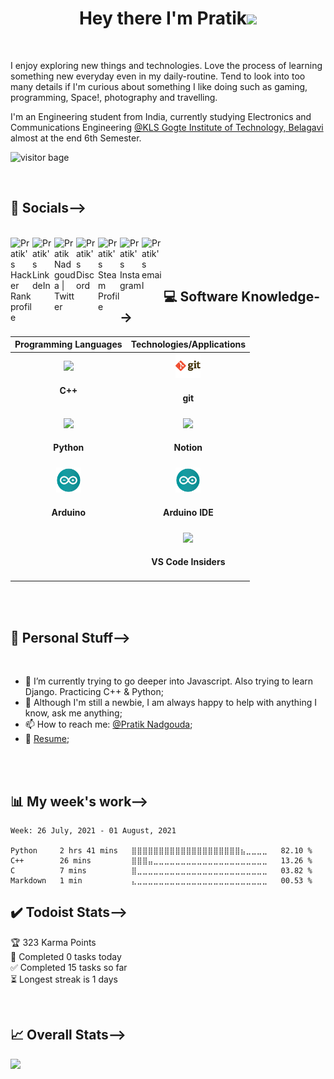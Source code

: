 <h1 align="center"> Hey there I'm Pratik<img src="https://media.giphy.com/media/hvRJCLFzcasrR4ia7z/giphy.gif" width="35px"> </h1>
<br />

I enjoy exploring new things and technologies. Love the process of learning something new everyday even in my daily-routine. Tend to look into too many details if I'm curious about something I like doing such as gaming, programming, Space!, photography and travelling.

I'm an Engineering student from India, currently studying Electronics and Communications Engineering [@KLS Gogte Institute of Technology, Belagavi](https://git.edu/) almost at the end 6th Semester.

![visitor bage](https://visitor-badge.glitch.me/badge?page_id=carbonautics.PratikNadgouda)

<br />

<h2> <b> 🙋 Socials--> </b></h2>

<br/>

<a href="https://www.hackerrank.com/carbonautics/">
  <img align="left" alt="Pratik's Hacker Rank profile" width="35px" src="https://cdn.jsdelivr.net/npm/simple-icons@v3/icons/hackerrank.svg" />
</a>
<a href="https://www.linkedin.com/in/pratiknadgouda/">
  <img align="left" alt="Pratik's LinkdeIn" width="35px" src="https://raw.githubusercontent.com/gauravghongde/social-icons/master/SVG/Color/LinkedIN.svg" />
</a>
<a href="https://twitter.com/Carbonautix">
  <img align="left" alt="Pratik Nadgouda | Twitter" width="35px" src="https://raw.githubusercontent.com/gauravghongde/social-icons/master/SVG/Color/Twitter.svg" />
</a>
<a href="https://discord.gg/x9PuXu5">
  <img align="left" alt="Pratik's Discord" width="35px" src="https://raw.githubusercontent.com/gauravghongde/social-icons/master/SVG/Color/Discord.svg" />
</a>
<a href="https://steamcommunity.com/id/carbonautics/">
  <img align="left" alt="Pratik's Steam Profile" width="35px" src="https://raw.githubusercontent.com/gauravghongde/social-icons/master/SVG/Color/Steam.svg" />
</a>
<a href="https://www.instagram.com/carbonautix/">
  <img align="left" alt="Pratik's Instagram" width="35px" src="https://raw.githubusercontent.com/gauravghongde/social-icons/master/SVG/Color/Instagram.svg" />
</a>
<a href="mailto:carbonautics@gmail.com">
  <img align="left" alt="Pratik's email" width="35px" src="https://raw.githubusercontent.com/gauravghongde/social-icons/master/SVG/Color/Gmail.svg" />
</a>

<br/>
<br/>
<br/>


<h2> <b> 💻 Software Knowledge--> </b></h2>


|Programming Languages | Technologies/Applications |
| :------------------: | :-----------------------: |
| <a><img height="55" src="https://raw.githubusercontent.com/yurijserrano/Github-Profile-Readme-Logos/master/programming%20languages/c%2B%2B.svg"></a> <h4>C++</h4> | <a><img height="40" src="https://raw.githubusercontent.com/github/explore/80688e429a7d4ef2fca1e82350fe8e3517d3494d/topics/git/git.png"></a><h4>git</h4> |
| <img height="45" src=https://raw.githubusercontent.com/yurijserrano/Github-Profile-Readme-Logos/master/programming%20languages/python.svg><h4>Python</h4> | <img height="45" src="https://raw.githubusercontent.com/gauravghongde/social-icons/master/SVG/Color/Notion.svg"><h4>Notion</h4> |
| <img height="40" src="https://raw.githubusercontent.com/github/explore/80688e429a7d4ef2fca1e82350fe8e3517d3494d/topics/arduino/arduino.png"><h4>Arduino</h4> | <img height="40" src="https://raw.githubusercontent.com/github/explore/80688e429a7d4ef2fca1e82350fe8e3517d3494d/topics/arduino/arduino.png"><h4>Arduino IDE</h4> |
| | <img height="40" src="https://upload.wikimedia.org/wikipedia/commons/4/4b/Visual_Studio_Code_Insiders_1.36_icon.svg"><h4>VS Code Insiders</h4>|

<br />
<br />


<h2> <b> 📌 Personal Stuff--> </b></h2>

<br/>

- 🌱 I’m currently trying to go deeper into Javascript. Also trying to learn Django.  Practicing C++ & Python;
- 💬 Although I'm still a newbie, I am always happy to help with anything I know, ask me anything;
- 📫 How to reach me: [@Pratik Nadgouda](https://twitter.com/Carbonautix);
- 📑 [Resume](https://drive.google.com/file/d/1acGD3B7PDNvI0FA7PyU9KFK6dTysjFSv/view?usp=sharing);

<br />
<br />


<h2> <b> 📊 My week's work--> </b></h2>

<!--START_SECTION:waka-->
```text
Week: 26 July, 2021 - 01 August, 2021

Python     2 hrs 41 mins   ⣿⣿⣿⣿⣿⣿⣿⣿⣿⣿⣿⣿⣿⣿⣿⣿⣿⣿⣿⣿⣦⣀⣀⣀⣀   82.10 % 
C++        26 mins         ⣿⣿⣿⣤⣀⣀⣀⣀⣀⣀⣀⣀⣀⣀⣀⣀⣀⣀⣀⣀⣀⣀⣀⣀⣀   13.26 % 
C          7 mins          ⣿⣀⣀⣀⣀⣀⣀⣀⣀⣀⣀⣀⣀⣀⣀⣀⣀⣀⣀⣀⣀⣀⣀⣀⣀   03.82 % 
Markdown   1 min           ⣄⣀⣀⣀⣀⣀⣀⣀⣀⣀⣀⣀⣀⣀⣀⣀⣀⣀⣀⣀⣀⣀⣀⣀⣀   00.53 % 
```
<!--END_SECTION:waka-->

<h2> <b> ✔️ Todoist Stats--></b></h2>

<!-- TODO-IST:START -->
🏆  323 Karma Points           
🌸  Completed 0 tasks today           
✅  Completed 15 tasks so far           
⏳  Longest streak is 1 days
<!-- TODO-IST:END -->

<br/>

<h2> <b> 📈 Overall Stats--></b></h2>

<p>
  <img src="https://github-readme-stats.vercel.app/api?username=carbonautics&show_icons=true&theme=onedark" />
</p>
